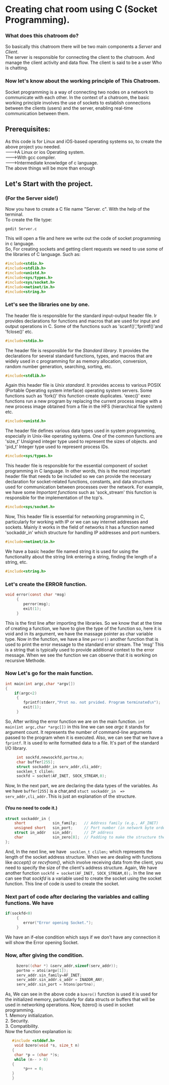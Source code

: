 # Creating chat room using C (Socket Programming).
### What does this chatroom do?
So basically this chatroom there will be two main components a *Server* and *Client*.<br>
The server is responsible for connecting the client to the chatroom. And manage the client activity and data flow.
The client is said to be a user Who is chatting.
### Now let's know about the working principle of This Chatroom.
Socket programming is a way of connecting two nodes on a network to communicate with each other. In the context of a chatroom, the basic working principle involves the use of sockets to establish connections between the clients (users) and the server, enabling real-time communication between them.  
## Prerequisites:
As this code is for Linux and iOS-based operating systems so, to create the above project you needed.<br>
--->A Linux or ios Operating system.<br>
--->With gcc compiler.<br>
--->Intermediate knowledge of c language.<br>
The above things will be more than enough<br>
## Let's Start with the project.
### (For the Server side!)
Now you have to create a C file name "Server. c". With the help of the terminal.<br>
To create the file type:
```terminal
gedit Server.c
````
This will open a file and here we write out the code of socket programming in c language.<br>
So, For creating sockets and getting client requests we need to use some of the libraries of C language.
Such as:
```c
#include<stdio.h>
#include<stdlib.h>
#include<unistd.h>
#include<sys/types.h>
#include<sys/socket.h>
#include<netinet/in.h>
#include<string.h>
````
### Let's see the libraries one by one.
The header file is responsible for the standard input-output header file. Ir provides declarations for functions and macros that are used for input and output operations in C. Some of the functions such as 'scanf()','fprintf()'and 'fclose()' etc.
```c
#include<stdio.h>
````

The header file is responsible for the *Standard library*. It provides the declarations for several standard functions, types, and macros that are widely used in c programming for as memory allocation, conversion, random number generation, searching, sorting, etc.

```c
#include<stdlib.h>
````

Again this header file is *Unix standard*. It provides access to various POSIX (Portable Operating system interface) operating system servers. Some functions such as 'fork()' this function create duplicates. 'exec()' exec functions run a new program by replacing the current process image with a new process image obtained from a file in the HFS (hierarchical file system) etc.
```c
#include<unistd.h>
````

The header file defines various data types used in system programming, especially in Unix-like operating systems. One of the common functions are 'size_t' Unsigned integer type used to represent the sizes of objects. and 'pid_t' Integer type used to represent process IDs.
```c
#include<sys/types.h>
````

This header file is responsible for the essential component of socket programming in C language. In other words, this is the most important header file that needs to be included so we can provide the necessary declaration for socket-related functions, constants, and data structures used for communication between processes over the network. For example, we have some *Important functions* such as 'sock_stream' this function is responsible for the implementation of the tcp's.
```c
#include<sys/socket.h>
````

Now, This header file is essential for networking programming in C, particularly for working with IP or we can say internet addresses and sockets. Mainly it works in the field of networks it has a function named 'sockaddr_in' which structure for handling IP addresses and port numbers.
```c
#include<netinet/in.h>
````

We have a basic header file named string it is used for using the functionality about the string link entering a string, finding the length of a string, etc.
```c
#include<string.h>
````

### Let's create the ERROR function.
```c
void error(const char *msg)
     {
        perror(msg);
        exit(1);
     }
````
This is the first line after importing the libraries. So we know that at the time of creating a function, we have to give the type of the function so, here it is void and in its argument, we have the massage pointer as char variable type. Now in the function, we have a line ```perror()```  another function that is used to print the error message to the standard error stream. The 'msg' This is a string that is typically used to provide additional context to the error message. When we see the function we can observe that it is working on recursive Methode.

### Now Let's go for the main function.
```c
int main(int argc,char *argv[])
{
    if(argc<2)
     {
        fprintf(stderr,"Prot no. not prvided. Program terminated\n");
        exit(1);     
     }
```
So, After writing the error function we are on the main function. ```int main(int argc,char *argc[])``` in this line we can see *argc* it stands for argument count. It represents the number of command-line arguments passed to the program when it is executed.
Also, we can see that we have a ```fprintf```. It is used to write formatted data to a file. It's part of the standard I/O library. 
```c
     int sockfd,newsockfd,portno,n;
     char buffer[255];
     struct sockaddr_in serv_addr,cli_addr;
     socklen_t clilen;
     sockfd = socket(AF_INET, SOCK_STREAM,0);
````
Now, In the next part, we are declaring the data types of the variables. As we have ```buffer[255]``` is a char,and ```stuct sockaddr_in  => serv_addr,cli_addr.```This is just an explanation of the structure. 
#### (You no need to code it.)
```c
struct sockaddr_in {
    short            sin_family;   // Address family (e.g., AF_INET)
    unsigned short   sin_port;     // Port number (in network byte order)
    struct in_addr   sin_addr;     // IP address
    char             sin_zero[8];  // Padding to make the structure the same size as struct sockaddr
};
````
And, In the next line, we have ``` socklen_t clilen;``` which represents the length of the socket address structure. When we are dealing with functions like *accept()* or *recvfrom()*, which involve receiving data from the client, you need to specify the size of the client's address structure.
Again, We have another function ```sockfd = socket(AF_INET, SOCK_STREAM,0);```. In the line we can see that *sockfd* is a variable used to create the socket using the socket function. This line of code is used to create the socket.
### Next part of code after declaring the variables and calling functions. We have
```c
if(sockfd<0)
     {
        error("Error opening Socket.");
     }
````
We have an if-else condition which says if we don't have any connection it will show the Error opening Socket.
### Now, after giving the condition.
```c
     bzero((char *) &serv_addr,sizeof(serv_addr));
     portno = atoi(argv[1]);
     serv_addr.sin_family=AF_INET;
     serv_addr.sin_addr.s_addr = INADDR_ANY;
     serv_addr.sin_port = htons(portno);
````
As, We can see in the above code a ```bzero()``` function is used it is used for the initialized memory, particularly for data structs or buffers that will be used in networking operations. Now, bzero() is used in socket programming.<br>1. Memory initialization.<br>
2. Security.<br>
3. Compatibility.<br>
Now the function explanation is:
```c
   #include <stddef.h>
    void bzero(void *s, size_t n)
   {
    char *p = (char *)s;
    while (n-- > 0)
   {
        *p++ = 0;
   }
   }
```











 

